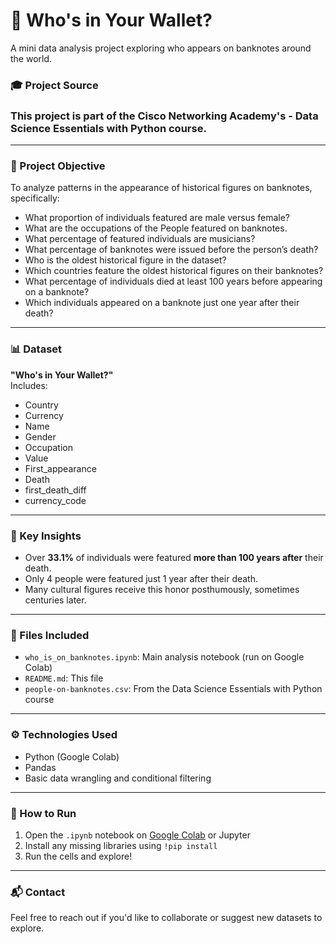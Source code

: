# 💸 Who's in Your Wallet?

A mini data analysis project exploring who appears on banknotes around the world.

### 🎓 Project Source
### This project is part of the **Cisco Networking Academy's** - **Data Science Essentials with Python** course.
---

### 🧠 Project Objective
To analyze patterns in the appearance of historical figures on banknotes, specifically:
- What proportion of individuals featured are male versus female?
- What are the occupations of the People featured on banknotes.
- What percentage of featured individuals are musicians?
- What percentage of banknotes were issued before the person’s death?
- Who is the oldest historical figure in the dataset?
- Which countries feature the oldest historical figures on their banknotes?
- What percentage of individuals died at least 100 years before appearing on a banknote?
- Which individuals appeared on a banknote just one year after their death?
---

### 📊 Dataset 
**"Who's in Your Wallet?"**  
Includes:
- Country
- Currency
- Name
- Gender
- Occupation
- Value
- First_appearance
- Death
- first_death_diff
- currency_code
---

### 📌 Key Insights
- Over **33.1%** of individuals were featured **more than 100 years after** their death.
- Only 4 people were featured just 1 year after their death.
- Many cultural figures receive this honor posthumously, sometimes centuries later.

---

### 📁 Files Included
- `who_is_on_banknotes.ipynb`: Main analysis notebook (run on Google Colab)
- `README.md`: This file
- `people-on-banknotes.csv`: From the Data Science Essentials with Python course

---

### ⚙️ Technologies Used
- Python (Google Colab)
- Pandas
- Basic data wrangling and conditional filtering

---

### 🚀 How to Run
1. Open the `.ipynb` notebook on [Google Colab](https://colab.research.google.com/) or Jupyter
2. Install any missing libraries using `!pip install`
3. Run the cells and explore!

---

### 📬 Contact
Feel free to reach out if you'd like to collaborate or suggest new datasets to explore.


